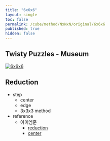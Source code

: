 ```yaml
---
title: "6x6x6"
layout: single
toc: false
permalink: /cube/method/NxNxN/original/6x6x6
published: true
hidden: false
---
```


<head>
  <base target="_blank">
</head>



## Twisty Puzzles - Museum

<a href="https://twistypuzzles.com/app/museum/museum_showitem.php?pkey=1485">
  <img alt="6x6x6" src="https://twistypuzzles.com/museum/large/01485-02.jpg">
</a>



## Reduction

- step
  - center
  - edge
  - 3x3x3 method
- reference
  - 아이엠준
    - [reduction](https://youtu.be/ZUyDa2_dVFU)
    - [center](https://youtu.be/4ViuGBx14zg)
